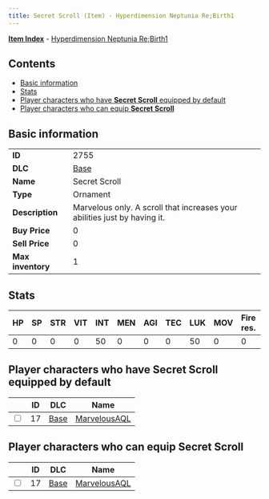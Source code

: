 ```yaml
---
title: Secret Scroll (Item) - Hyperdimension Neptunia Re;Birth1
---
```


[**Item Index**](/neptunia/rb1/item/index.html) - [Hyperdimension Neptunia Re;Birth1](/neptunia/rb1)

## Contents

- [Basic information](#basic-information)
- [Stats](#stats)
- [Player characters who have **Secret Scroll** equipped by default](#player-characters-who-have-secret-scroll-equipped-by-default)
- [Player characters who can equip **Secret Scroll**](#player-characters-who-can-equip-secret-scroll)

## Basic information

|   |   |
| -- | -- |
| **ID** | 2755 |
| **DLC** | [Base](/neptunia/rb1/dlc/1-base.html) |
| **Name** | Secret Scroll |
| **Type** | Ornament |
| **Description** | Marvelous only. A scroll that increases your abilities just by having it. |
| **Buy Price** | 0 |
| **Sell Price** | 0 |
| **Max inventory** | 1 |


## Stats

| HP | SP | STR | VIT | INT | MEN | AGI | TEC | LUK | MOV | Fire res. | Ice res. | Wind res. | Lightning res. |
| -- | -- | --- | --- | --- | --- | --- | --- | --- | --- | --------- | -------- | --------- | -------------- |
| 0 | 0 | 0 | 0 | 50 | 0 | 0 | 0 | 50 | 0 | 0 | 0 | 0 | 0 |


## Player characters who have **Secret Scroll** equipped by default

|    | ID | DLC | Name |
| -- | -- | --- | ---- |
| <input type="checkbox" id="rb1-player-1-17" class="trackbox" /> | 17 | [Base](/neptunia/rb1/dlc/1-base.html) | [MarvelousAQL](/neptunia/rb1/player/1-17-marvelousaql.html) |


## Player characters who can equip **Secret Scroll**

|    | ID | DLC | Name |
| -- | -- | --- | ---- |
| <input type="checkbox" id="rb1-player-1-17" class="trackbox" /> | 17 | [Base](/neptunia/rb1/dlc/1-base.html) | [MarvelousAQL](/neptunia/rb1/player/1-17-marvelousaql.html) |
